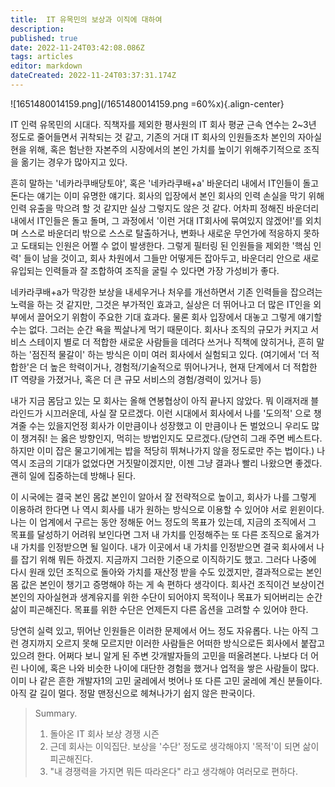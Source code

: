 ```yaml
---
title:  IT 유목민의 보상과 이직에 대하여
description: 
published: true
date: 2022-11-24T03:42:08.086Z
tags: articles
editor: markdown
dateCreated: 2022-11-24T03:37:31.174Z
---
```


![1651480014159.png](/1651480014159.png =60%x){.align-center}

IT 인력 유목민의 시대다. 직책자를 제외한 평사원의 IT 회사 평균 근속 연수는 2~3년 정도로 줄어들면서 귀착되는 것 같고, 기존의 거대 IT 회사의 인원들조차 본인의 자아실현을 위해, 혹은 험난한 자본주의 시장에서의 본인 가치를 높이기 위해주기적으로 조직을 옮기는 경우가 많아지고 있다. 
 
 흔히 말하는 '네카라쿠배당토야', 혹은 '네카라쿠배+a' 바운더리 내에서 IT인들이 돌고 돈다는 얘기는 이미 유명한 얘기다. 회사의 입장에서 본인 회사의 인력 손실을 막기 위해 인력 유출을 막으려 할 것 같지만 실상 그렇지도 않은 것 같다. 어차피 정해진 바운더리 내에서 IT인들은 돌고 돌며, 그 과정에서 '이런 거대 IT회사에 묶여있지 않겠어!'를 외치며 스스로 바운더리 밖으로 스스로 탈출하거나, 변화나 새로운 무언가에 적응하지 못하고 도태되는 인원은 어쩔 수 없이 발생한다. 그렇게 필터링 된 인원들을 제외한 '핵심 인력' 들이 남을 것이고, 회사 차원에서 그들만 어떻게든 잡아두고, 바운더리 안으로 새로 유입되는 인력들과 잘 조합하여 조직을 굴릴 수 있다면 가장 가성비가 좋다. 

 네카라쿠배+a가 막강한 보상을 내세우거나 처우를 개선하면서 기존 인력들을 잡으려는 노력을 하는 것 같지만, 그것은 부가적인 효과고, 실상은 더 뛰어나고 더 많은 IT인을 외부에서 끌어오기 위함이 주요한 기대 효과다. 물론 회사 입장에서 대놓고 그렇게 얘기할 수는 없다. 그러는 순간 욕을 찍살나게 먹기 때문이다. 회사나 조직의 규모가 커지고 서비스 스테이지 별로 더 적합한 새로운 사람들을 데려다 쓰거나 직책에 앉히거나, 흔히 말하는 '점진적 물갈이' 하는 방식은 이미 여러 회사에서 실험되고 있다. (여기에서 '더 적합한'은 더 높은 학력이거나, 경험적/기술적으로 뛰어나거나, 현재 단계에서 더 적합한 IT 역량을 가졌거나, 혹은 더 큰 규모 서비스의 경험/경력이 있거나 등) 

 내가 지금 몸담고 있는 모 회사는 올해 연봉협상이 아직 끝나지 않았다. 뭐 이래저래 블라인드가 시끄러운데, 사실 잘 모르겠다. 이런 시대에서 회사에서 나를 '도의적' 으로 챙겨줄 수는 있을지언정 회사가 이만큼이나 성장했고 이 만큼이나 돈 벌었으니 우리도 많이 챙겨줘! 는 옳은 방향인지, 먹히는 방법인지도 모르겠다.(당연히 그래 주면 베스트다. 하지만 이미 잡은 물고기에게는 밥을 적당히 뛰쳐나가지 않을 정도로만 주는 법이다.) 나 역시 조금의 기대가 없었다면 거짓말이겠지만, 이젠 그냥 결과나 빨리 나왔으면 좋겠다. 괜히 일에 집중하는데 방해나 된다. 

 이 시국에는 결국 본인 몸값 본인이 알아서 잘 전략적으로 높이고, 회사가 나를 그렇게 이용하려 한다면 나 역시 회사를 내가 원하는 방식으로 이용할 수 있어야 서로 윈윈이다. 나는 이 업계에서 구르는 동안 정해둔 어느 정도의 목표가 있는데, 지금의 조직에서 그 목표를 달성하기 어려워 보인다면 그저 내 가치를 인정해주는 또 다른 조직으로 옮겨가 내 가치를 인정받으면 될 일이다. 내가 이곳에서 내 가치를 인정받으면 결국 회사에서 나를 잡기 위해 뭐든 하겠지. 지금까지 그러한 기준으로 이직하기도 했고. 그러다 나중에 다시 원래 있던 조직으로 돌아와 가치를 재산정 받을 수도 있겠지만, 결과적으로는 본인 몸 값은 본인이 챙기고 증명해야 하는 게 속 편하다 생각이다. 회사건 조직이건 보상이건 본인의 자아실현과 생계유지를 위한 수단이 되어야지 목적이나 목표가 되어버리는 순간 삶이 피곤해진다. 목표를 위한 수단은 언제든지 다른 옵션을 고려할 수 있어야 한다.

 당연히 실력 있고, 뛰어난 인원들은 이러한 문제에서 어느 정도 자유롭다. 나는 아직 그런 경지까지 오르지 못해 모르지만 이러한 사람들은 어떠한 방식으로든 회사에서 붙잡고 있으려 한다. 어쩌다 보니 알게 된 주변 갓개발자들의 고민을 떠올려본다. 나보다 더 어린 나이에, 혹은 나와 비슷한 나이에 대단한 경험을 했거나 업적을 쌓은 사람들이 많다. 이미 나 같은 흔한 개발자1의 고민 굴레에서 벗어나 또 다른 고민 굴레에 계신 분들이다. 아직 갈 길이 멀다. 정말 맨정신으로 헤쳐나가기 쉽지 않은 판국이다. 

> Summary.
> 
> 1. 돌아온 IT 회사 보상 경쟁 시즌
> 2. 근데 회사는 이익집단. 보상을 '수단' 정도로 생각해야지 '목적'이 되면 삶이 피곤해진다. 
> 3. "내 경쟁력을 가지면 뭐든 따라온다" 라고 생각해야 여러모로 편하다.